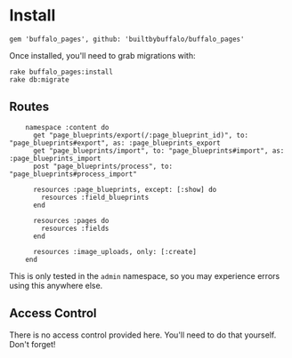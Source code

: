 # Install

```
gem 'buffalo_pages', github: 'builtbybuffalo/buffalo_pages'
```

Once installed, you'll need to grab migrations with:

```
rake buffalo_pages:install
rake db:migrate
```

## Routes

```
    namespace :content do
      get "page_blueprints/export(/:page_blueprint_id)", to: "page_blueprints#export", as: :page_blueprints_export
      get "page_blueprints/import", to: "page_blueprints#import", as: :page_blueprints_import
      post "page_blueprints/process", to: "page_blueprints#process_import"

      resources :page_blueprints, except: [:show] do
        resources :field_blueprints
      end

      resources :pages do
        resources :fields
      end

      resources :image_uploads, only: [:create]
    end
```

This is only tested in the `admin` namespace, so you may experience errors using this anywhere else.

## Access Control

There is no access control provided here. You'll need to do that yourself. Don't forget!
